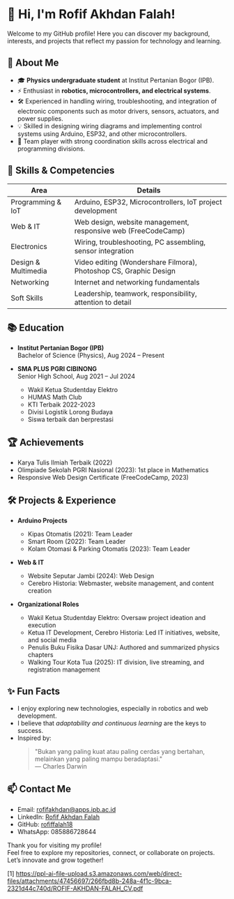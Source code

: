 # 👋 Hi, I'm Rofif Akhdan Falah!

Welcome to my GitHub profile! Here you can discover my background, interests, and projects that reflect my passion for technology and learning.

## 🌱 About Me

- 🎓 **Physics undergraduate student** at Institut Pertanian Bogor (IPB).
- ⚡ Enthusiast in **robotics, microcontrollers, and electrical systems**.
- 🛠️ Experienced in handling wiring, troubleshooting, and integration of electronic components such as motor drivers, sensors, actuators, and power supplies.
- 💡 Skilled in designing wiring diagrams and implementing control systems using Arduino, ESP32, and other microcontrollers.
- 🤝 Team player with strong coordination skills across electrical and programming divisions.

## 🚀 Skills & Competencies

| Area                     | Details                                                         |
|--------------------------|-----------------------------------------------------------------|
| Programming & IoT        | Arduino, ESP32, Microcontrollers, IoT project development       |
| Web & IT                 | Web design, website management, responsive web (FreeCodeCamp)   |
| Electronics              | Wiring, troubleshooting, PC assembling, sensor integration      |
| Design & Multimedia      | Video editing (Wondershare Filmora), Photoshop CS, Graphic Design|
| Networking               | Internet and networking fundamentals                            |
| Soft Skills              | Leadership, teamwork, responsibility, attention to detail       |

## 📚 Education

- **Institut Pertanian Bogor (IPB)**  
  Bachelor of Science (Physics), Aug 2024 – Present

- **SMA PLUS PGRI CIBINONG**  
  Senior High School, Aug 2021 – Jul 2024  
  - Wakil Ketua Studentday Elektro  
  - HUMAS Math Club  
  - KTI Terbaik 2022-2023  
  - Divisi Logistik Lorong Budaya  
  - Siswa terbaik dan berprestasi

## 🏆 Achievements

- Karya Tulis Ilmiah Terbaik (2022)
- Olimpiade Sekolah PGRI Nasional (2023): 1st place in Mathematics
- Responsive Web Design Certificate (FreeCodeCamp, 2023)

## 🛠️ Projects & Experience

- **Arduino Projects**  
  - Kipas Otomatis (2021): Team Leader  
  - Smart Room (2022): Team Leader  
  - Kolam Otomasi & Parking Otomatis (2023): Team Leader

- **Web & IT**  
  - Website Seputar Jambi (2024): Web Design  
  - Cerebro Historia: Webmaster, website management, and content creation

- **Organizational Roles**  
  - Wakil Ketua Studentday Elektro: Oversaw project ideation and execution  
  - Ketua IT Development, Cerebro Historia: Led IT initiatives, website, and social media  
  - Penulis Buku Fisika Dasar UNJ: Authored and summarized physics chapters  
  - Walking Tour Kota Tua (2025): IT division, live streaming, and registration management

## ✨ Fun Facts

- I enjoy exploring new technologies, especially in robotics and web development.
- I believe that *adaptability and continuous learning* are the keys to success.
- Inspired by:  
  > "Bukan yang paling kuat atau paling cerdas yang bertahan, melainkan yang paling mampu beradaptasi."  
  > — Charles Darwin

## 📫 Contact Me

- Email: rofifakhdan@apps.ipb.ac.id
- LinkedIn: [Rofif Akhdan Falah](https://www.linkedin.com/in/rofif-akhdan-falah-095933323/)
- GitHub: [rofiffalah18](https://github.com/rofiffalah18)
- WhatsApp: 085886728644

Thank you for visiting my profile!  
Feel free to explore my repositories, connect, or collaborate on projects. Let’s innovate and grow together!

[1] https://ppl-ai-file-upload.s3.amazonaws.com/web/direct-files/attachments/47456697/266fbd8b-248a-4f1c-9bca-2321d44c740d/ROFIF-AKHDAN-FALAH_CV.pdf
